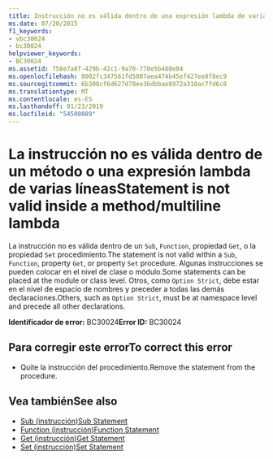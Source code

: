 ```yaml
---
title: Instrucción no es válida dentro de una expresión lambda de varias líneas (método)
ms.date: 07/20/2015
f1_keywords:
- vbc30024
- bc30024
helpviewer_keywords:
- BC30024
ms.assetid: 758e7a8f-429b-42c1-9a78-778e5b480e04
ms.openlocfilehash: 8002fc347561fd5087aea474b45ef427ee8f8ec9
ms.sourcegitcommit: 6b308cf6d627d78ee36dbbae8972a310ac7fd6c8
ms.translationtype: MT
ms.contentlocale: es-ES
ms.lasthandoff: 01/23/2019
ms.locfileid: "54508089"
---
```

# <a name="statement-is-not-valid-inside-a-methodmultiline-lambda"></a><span data-ttu-id="8bed4-102">La instrucción no es válida dentro de un método o una expresión lambda de varias líneas</span><span class="sxs-lookup"><span data-stu-id="8bed4-102">Statement is not valid inside a method/multiline lambda</span></span>
<span data-ttu-id="8bed4-103">La instrucción no es válida dentro de un `Sub`, `Function`, propiedad `Get`, o la propiedad `Set` procedimiento.</span><span class="sxs-lookup"><span data-stu-id="8bed4-103">The statement is not valid within a `Sub`, `Function`, property `Get`, or property `Set` procedure.</span></span> <span data-ttu-id="8bed4-104">Algunas instrucciones se pueden colocar en el nivel de clase o módulo.</span><span class="sxs-lookup"><span data-stu-id="8bed4-104">Some statements can be placed at the module or class level.</span></span> <span data-ttu-id="8bed4-105">Otros, como `Option Strict`, debe estar en el nivel de espacio de nombres y preceder a todas las demás declaraciones.</span><span class="sxs-lookup"><span data-stu-id="8bed4-105">Others, such as `Option Strict`, must be at namespace level and precede all other declarations.</span></span>  
  
 <span data-ttu-id="8bed4-106">**Identificador de error:** BC30024</span><span class="sxs-lookup"><span data-stu-id="8bed4-106">**Error ID:** BC30024</span></span>  
  
## <a name="to-correct-this-error"></a><span data-ttu-id="8bed4-107">Para corregir este error</span><span class="sxs-lookup"><span data-stu-id="8bed4-107">To correct this error</span></span>  
  
-   <span data-ttu-id="8bed4-108">Quite la instrucción del procedimiento.</span><span class="sxs-lookup"><span data-stu-id="8bed4-108">Remove the statement from the procedure.</span></span>  
  
## <a name="see-also"></a><span data-ttu-id="8bed4-109">Vea también</span><span class="sxs-lookup"><span data-stu-id="8bed4-109">See also</span></span>
- [<span data-ttu-id="8bed4-110">Sub (instrucción)</span><span class="sxs-lookup"><span data-stu-id="8bed4-110">Sub Statement</span></span>](../../../visual-basic/language-reference/statements/sub-statement.md)
- [<span data-ttu-id="8bed4-111">Function (instrucción)</span><span class="sxs-lookup"><span data-stu-id="8bed4-111">Function Statement</span></span>](../../../visual-basic/language-reference/statements/function-statement.md)
- [<span data-ttu-id="8bed4-112">Get (instrucción)</span><span class="sxs-lookup"><span data-stu-id="8bed4-112">Get Statement</span></span>](../../../visual-basic/language-reference/statements/get-statement.md)
- [<span data-ttu-id="8bed4-113">Set (instrucción)</span><span class="sxs-lookup"><span data-stu-id="8bed4-113">Set Statement</span></span>](../../../visual-basic/language-reference/statements/set-statement.md)
